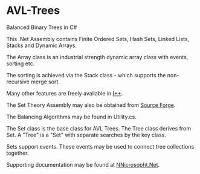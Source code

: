 # AVL-Trees
Balanced Binary Trees in C#

This .Net Assembly contains Finite Ordered Sets, Hash Sets, Linked Lists, Stacks and Dynamic Arrays.

The Array class is an industrial strength dynamic array class with events, sorting etc.

The sorting is achieved via the Stack class - which supports the non-recursive merge sort.

Many other features are freely available in <a href=https://sourceforge.net/projects/iplusplus>I++</a>.

The Set Theory Assembly may also be obtained from <a href= http://sf.net/projects/avl-trees/>Source Forge</a>.


The Balancing Algorithms may be found in Utility.cs.

The Set class is the base class for AVL Trees. The Tree class derives from Set. A "Tree" is a "Set" with separate searches by the key class.

Sets support events. These events may be used to connect tree collections together.

Supporting documentation may be found at <a href=http://NNicrosopht.net/Html/English/Sets.html>NNicrosopht.Net</a>.
